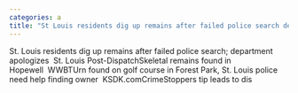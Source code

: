 ```yaml
---
categories: a
title: "St Louis residents dig up remains after failed police search department apologizes  St Louis PostDispatch"
---
```

St. Louis residents dig up remains after failed police search; department apologizes&nbsp;&nbsp;St. Louis Post-DispatchSkeletal remains found in Hopewell&nbsp;&nbsp;WWBTUrn found on golf course in Forest Park, St. Louis police need help finding owner&nbsp;&nbsp;KSDK.comCrimeStoppers tip leads to dis